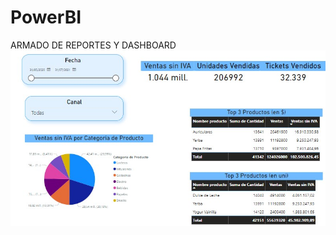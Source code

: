 # PowerBI
ARMADO DE REPORTES Y DASHBOARD
![](https://github.com/rmejias01/PowerBI/blob/main/Tablero_Power_BI.jpg)
